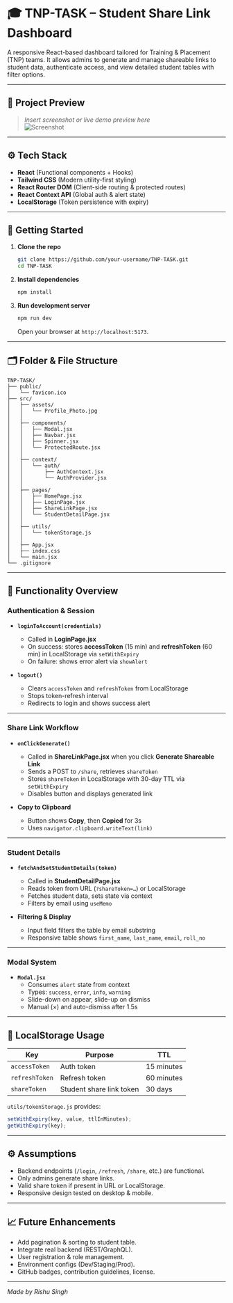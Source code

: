 # 🎓 TNP-TASK – Student Share Link Dashboard

A responsive React-based dashboard tailored for Training & Placement (TNP) teams. It allows admins to generate and manage shareable links to student data, authenticate access, and view detailed student tables with filter options.

---

## 📸 Project Preview

> _Insert screenshot or live demo preview here_  
> ![Screenshot](https://github.com/user-attachments/assets/48923a31-a8ac-424a-b101-c099e3988b96)


---

## ⚙️ Tech Stack

- **React** (Functional components + Hooks)  
- **Tailwind CSS** (Modern utility-first styling)  
- **React Router DOM** (Client-side routing & protected routes)  
- **React Context API** (Global auth & alert state)  
- **LocalStorage** (Token persistence with expiry)

---

## 🚀 Getting Started

1. **Clone the repo**  
   ```bash
   git clone https://github.com/your-username/TNP-TASK.git
   cd TNP-TASK
   ```

2. **Install dependencies**  
   ```bash
   npm install
   ```

3. **Run development server**  
   ```bash
   npm run dev
   ```  
   Open your browser at `http://localhost:5173`.

---

## 🗂️ Folder & File Structure

```
TNP-TASK/
├── public/                      
│   └── favicon.ico              
├── src/
│   ├── assets/                  
│   │   └── Profile_Photo.jpg    
│   │                          
│   ├── components/             
│   │   ├── Modal.jsx           
│   │   ├── Navbar.jsx          
│   │   ├── Spinner.jsx         
│   │   └── ProtectedRoute.jsx  
│   │                          
│   ├── context/                
│   │   └── auth/               
│   │       ├── AuthContext.jsx 
│   │       └── AuthProvider.jsx
│   │                          
│   ├── pages/                  
│   │   ├── HomePage.jsx        
│   │   ├── LoginPage.jsx       
│   │   ├── ShareLinkPage.jsx   
│   │   └── StudentDetailPage.jsx
│   │                          
│   ├── utils/                  
│   │   └── tokenStorage.js     
│   │                          
│   ├── App.jsx                 
│   ├── index.css               
│   └── main.jsx                
└── .gitignore                  
```

---

## 🔧 Functionality Overview

### Authentication & Session

- **`loginToAccount(credentials)`**  
  - Called in **LoginPage.jsx**  
  - On success: stores **accessToken** (15 min) and **refreshToken** (60 min) in LocalStorage via `setWithExpiry`  
  - On failure: shows error alert via `showAlert`

- **`logout()`**  
  - Clears `accessToken` and `refreshToken` from LocalStorage  
  - Stops token-refresh interval  
  - Redirects to login and shows success alert

---

### Share Link Workflow

- **`onClickGenerate()`**  
  - Called in **ShareLinkPage.jsx** when you click **Generate Shareable Link**  
  - Sends a POST to `/share`, retrieves `shareToken`  
  - Stores `shareToken` in LocalStorage with 30-day TTL via `setWithExpiry`  
  - Disables button and displays generated link

- **Copy to Clipboard**  
  - Button shows **Copy**, then **Copied** for 3s  
  - Uses `navigator.clipboard.writeText(link)`

---

### Student Details

- **`fetchAndSetStudentDetails(token)`**  
  - Called in **StudentDetailPage.jsx**  
  - Reads token from URL (`?shareToken=…`) or LocalStorage  
  - Fetches student data, sets state via context  
  - Filters by email using `useMemo`

- **Filtering & Display**  
  - Input field filters the table by email substring  
  - Responsive table shows `first_name`, `last_name`, `email`, `roll_no`

---

### Modal System

- **`Modal.jsx`**  
  - Consumes `alert` state from context  
  - Types: `success`, `error`, `info`, `warning`  
  - Slide-down on appear, slide-up on dismiss  
  - Manual (×) and auto-dismiss after 1.5s

---

## 🔐 LocalStorage Usage

| Key            | Purpose                        | TTL         |
|----------------|--------------------------------|-------------|
| `accessToken`  | Auth token                     | 15 minutes  |
| `refreshToken` | Refresh token                  | 60 minutes  |
| `shareToken`   | Student share link token       | 30 days     |

`utils/tokenStorage.js` provides:
```js
setWithExpiry(key, value, ttlInMinutes);
getWithExpiry(key);
```

---

## ⚙️ Assumptions

- Backend endpoints (`/login`, `/refresh`, `/share`, etc.) are functional.  
- Only admins generate share links.  
- Valid share token if present in URL or LocalStorage.  
- Responsive design tested on desktop & mobile.

---

## 📈 Future Enhancements

- Add pagination & sorting to student table.  
- Integrate real backend (REST/GraphQL).  
- User registration & role management.  
- Environment configs (Dev/Staging/Prod).  
- GitHub badges, contribution guidelines, license.

---

*Made by Rishu Singh*
